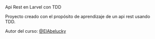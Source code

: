 Api Rest en Larvel con TDD

Proyecto creado con el propósito de aprendizaje de un api rest usando TDD.

Autor del curso: [@ElAbelucky](https://github.com/abel-olguin)
